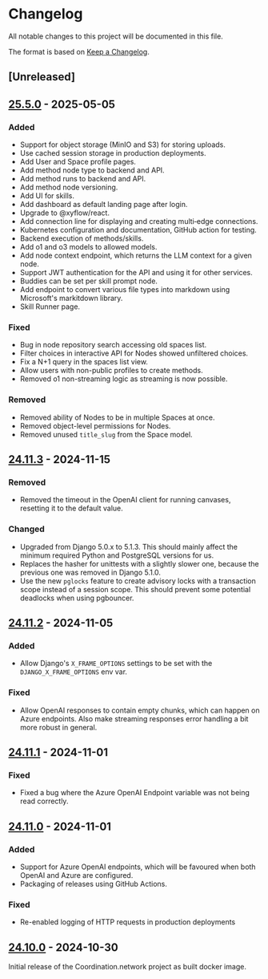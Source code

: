 # Changelog

All notable changes to this project will be documented in this file.

The format is based on [Keep a Changelog](https://keepachangelog.com/en/1.1.0/).

## [Unreleased]

## [25.5.0] - 2025-05-05

### Added

- Support for object storage (MinIO and S3) for storing uploads.
- Use cached session storage in production deployments.
- Add User and Space profile pages.
- Add method node type to backend and API.
- Add method runs to backend and API.
- Add method node versioning.
- Add UI for skills.
- Add dashboard as default landing page after login.
- Upgrade to @xyflow/react.
- Add connection line for displaying and creating multi‑edge connections.
- Kubernetes configuration and documentation, GitHub action for testing.
- Backend execution of methods/skills.
- Add o1 and o3 models to allowed models.
- Add node context endpoint, which returns the LLM context for a given node.
- Support JWT authentication for the API and using it for other services.
- Buddies can be set per skill prompt node.
- Add endpoint to convert various file types into markdown using Microsoft's markitdown library.
- Skill Runner page.

### Fixed

- Bug in node repository search accessing old spaces list.
- Filter choices in interactive API for Nodes showed unfiltered choices.
- Fix a N+1 query in the spaces list view.
- Allow users with non-public profiles to create methods.
- Removed o1 non-streaming logic as streaming is now possible.

### Removed

- Removed ability of Nodes to be in multiple Spaces at once.
- Removed object-level permissions for Nodes.
- Removed unused `title_slug` from the Space model.

## [24.11.3] - 2024-11-15

### Removed

- Removed the timeout in the OpenAI client for running canvases, resetting it to the default value.

### Changed

- Upgraded from Django 5.0.x to 5.1.3. This should mainly affect the minimum required Python and
  PostgreSQL versions for us.
- Replaces the hasher for unittests with a slightly slower one, because the previous one was removed
  in Django 5.1.0.
- Use the new `pglocks` feature to create advisory locks with a transaction scope instead of a
  session scope. This should prevent some potential deadlocks when using pgbouncer.

## [24.11.2] - 2024-11-05

### Added

- Allow Django's `X_FRAME_OPTIONS` settings to be set with the `DJANGO_X_FRAME_OPTIONS` env var.

### Fixed

- Allow OpenAI responses to contain empty chunks, which can happen on Azure endpoints. Also make
  streaming responses error handling a bit more robust in general.

## [24.11.1] - 2024-11-01

### Fixed

- Fixed a bug where the Azure OpenAI Endpoint variable was not being read correctly.

## [24.11.0] - 2024-11-01

### Added

- Support for Azure OpenAI endpoints, which will be favoured when both OpenAI and Azure are
  configured.
- Packaging of releases using GitHub Actions.

### Fixed

- Re-enabled logging of HTTP requests in production deployments

## [24.10.0] - 2024-10-30

Initial release of the Coordination.network project as built docker image.

[25.5.0]: https://github.com/coordnet/coordnet/compare/v24.11.3...v25.5.0
[24.11.3]: https://github.com/coordnet/coordnet/compare/v24.11.2...v24.11.3
[24.11.2]: https://github.com/coordnet/coordnet/compare/v24.11.1...v24.11.2
[24.11.1]: https://github.com/coordnet/coordnet/compare/v24.11.0...v24.11.1
[24.11.0]: https://github.com/coordnet/coordnet/compare/v24.10.0...v24.11.0
[24.10.0]: https://github.com/coordnet/coordnet/releases/tag/v24.10.0
